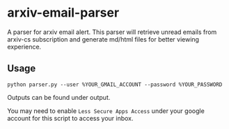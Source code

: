 # arxiv-email-parser
A parser for arxiv email alert. This parser will retrieve unread emails from arxiv-cs subscription and generate md/html files for better viewing experience.

## Usage

`python parser.py --user %YOUR_GMAIL_ACCOUNT --password %YOUR_PASSWORD`

Outputs can be found under output.

You may need to enable `Less Secure Apps Access` under your google account for this script to access your inbox.
